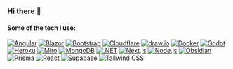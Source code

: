 ### Hi there 👋

<!--
**mark-rafter/mark-rafter** is a ✨ _special_ ✨ repository because its `README.md` (this file) appears on your GitHub profile.

Here are some ideas to get you started:

- 🔭 I’m currently working on ...
- 🌱 I’m currently learning ...
- 👯 I’m looking to collaborate on ...
- 🤔 I’m looking for help with ...
- 💬 Ask me about ...
- 📫 How to reach me: ...
- 😄 Pronouns: ...
- ⚡ Fun fact: ...
-->

#### Some of the tech I use:
[![Angular](https://img.shields.io/badge/Angular-DD0031?logo=angular&logoColor=fff&style=for-the-badge)](https://www.angular.io)
[![Blazor](https://img.shields.io/badge/Blazor-512BD4?logo=blazor&logoColor=fff&style=for-the-badge)](https://dotnet.microsoft.com/en-us/apps/aspnet/web-apps/blazor)
[![Bootstrap](https://img.shields.io/badge/Bootstrap-7952B3?logo=bootstrap&logoColor=fff&style=for-the-badge)](https://getbootstrap.com)
[![Cloudflare](https://img.shields.io/badge/Cloudflare-F38020?logo=cloudflare&logoColor=fff&style=for-the-badge)](https://cloudflare.com)
[![draw.io](https://img.shields.io/badge/draw.io-F08705?logo=diagramsdotnet&logoColor=fff&style=for-the-badge)](https://app.diagrams.net/)
[![Docker](https://img.shields.io/badge/Docker-2496ED?logo=docker&logoColor=fff&style=for-the-badge)](https://docker.com)
[![Godot](https://img.shields.io/badge/Godot-478CBF?logo=godotengine&logoColor=fff&style=for-the-badge)](https://godotengine.org)
[![Heroku](https://img.shields.io/badge/Heroku-430098?logo=heroku&logoColor=fff&style=for-the-badge)](https://heroku.com)
[![Miro](https://img.shields.io/badge/Miro-050038?logo=miro&logoColor=fff&style=for-the-badge)](https://www.miro.com)
[![MongoDB](https://img.shields.io/badge/MongoDB-47A248?logo=mongodb&logoColor=fff&style=for-the-badge)](https://www.mongodb.com)
[![.NET](https://img.shields.io/badge/.NET-512BD4?logo=dotnet&logoColor=fff&style=for-the-badge)](https://dotnet.microsoft.com)
[![Next.js](https://img.shields.io/badge/Next.js-000?logo=nextdotjs&logoColor=fff&style=for-the-badge)](https://nextjs.org)
[![Node.js](https://img.shields.io/badge/Node.js-393?logo=nodedotjs&logoColor=fff&style=for-the-badge)](https://nodejs.org)
[![Obsidian](https://img.shields.io/badge/Obsidian-483699?logo=obsidian&logoColor=fff&style=for-the-badge)](https://obsidian.md)
[![Prisma](https://img.shields.io/badge/Prisma-2D3748?logo=prisma&logoColor=fff&style=for-the-badge)](https://www.prisma.io)
[![React](https://img.shields.io/badge/React-61DAFB?logo=react&logoColor=000&style=for-the-badge)](https://reactjs.org)
[![Supabase](https://img.shields.io/badge/Supabase-3ECF8E?logo=supabase&logoColor=fff&style=for-the-badge)](https://supabase.com)
[![Tailwind CSS](https://img.shields.io/badge/Tailwind%20CSS-06B6D4?logo=tailwindcss&logoColor=fff&style=for-the-badge)](https://tailwindcss.com)
